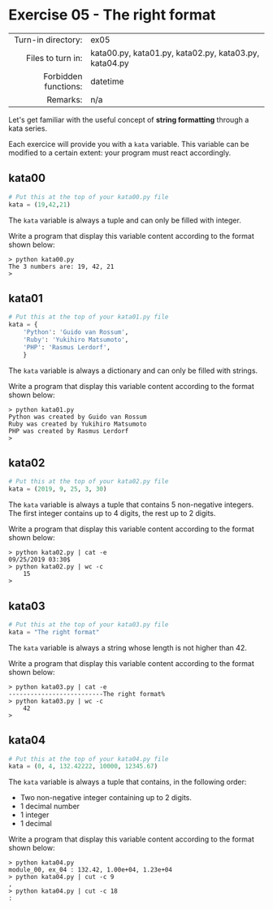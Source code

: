 # Exercise 05 - The right format

|                         |                    |
| -----------------------:| ------------------ |
|   Turn-in directory:    |  ex05              |
|   Files to turn in:     |  kata00.py, kata01.py, kata02.py, kata03.py, kata04.py |
|   Forbidden functions:  |  datetime              |
|   Remarks:              |  n/a               |

Let's get familiar with the useful concept of **string formatting** through a kata series.

Each exercice will provide you with a `kata` variable. This variable can be modified to a certain extent: your program must react accordingly.


## kata00

```python
# Put this at the top of your kata00.py file
kata = (19,42,21)
```

The `kata` variable is always a tuple and can only be filled with integer.

Write a program that display this variable content according to the format shown below:


```console
> python kata00.py
The 3 numbers are: 19, 42, 21
>
```

## kata01

``` python
# Put this at the top of your kata01.py file
kata = {
    'Python': 'Guido van Rossum',
    'Ruby': 'Yukihiro Matsumoto',
    'PHP': 'Rasmus Lerdorf',
    }
```

The `kata` variable is always a dictionary and can only be filled with strings.

Write a program that display this variable content according to the format shown below:

```console
> python kata01.py
Python was created by Guido van Rossum
Ruby was created by Yukihiro Matsumoto
PHP was created by Rasmus Lerdorf
>
```

## kata02

``` python
# Put this at the top of your kata02.py file
kata = (2019, 9, 25, 3, 30)
```

The `kata` variable is always a tuple that contains 5 non-negative integers. The first integer contains up to 4 digits, the rest up to 2 digits.

Write a program that display this variable content according to the format shown below:


```console
> python kata02.py | cat -e
09/25/2019 03:30$
> python kata02.py | wc -c
    15
>
```

## kata03

``` python
# Put this at the top of your kata03.py file
kata = "The right format"
```

The `kata` variable is always a string whose length is not higher than 42.

Write a program that display this variable content according to the format shown below:

```console
> python kata03.py | cat -e
--------------------------The right format%
> python kata03.py | wc -c
    42
>
```

## kata04

``` python
# Put this at the top of your kata04.py file
kata = (0, 4, 132.42222, 10000, 12345.67)
```

The `kata` variable is always a tuple that contains, in the following order:
- Two non-negative integer containing up to 2 digits.
- 1 decimal number
- 1 integer
- 1 decimal

Write a program that display this variable content according to the format shown below:

```console
> python kata04.py
module_00, ex_04 : 132.42, 1.00e+04, 1.23e+04
> python kata04.py | cut -c 9
,
> python kata04.py | cut -c 18
:
```
